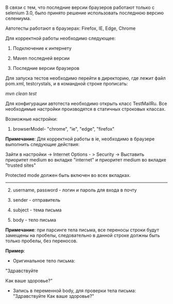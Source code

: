В связи с тем, что последние версии браузеров работают только с selenium 3.0, было принято решение использовать последнюю версию селениума.

Автотесты работают в браузерах: Firefox, IE, Edge, Chrome

Для корректной работы необходимо следующее:

1. Подключение к интернету

2. Maven последней версии

3. Последние версии браузеров

Для запуска тестов необходимо перейти в директорию, где лежит файл pom.xml, testcrystals, и в командной строке прописать:
 
 _mvn clean test_
 
Для конфигурации автотеста необходимо открыть класс TestMailRu.
Все необходимые настройки производятся в статичных строковых классах.

Возможные настройки:

1) browserModel- "chrome", "ie", "edge", "firefox"

**Примечание**: Для корректной работы в ie, необходимо в браузере выполнить следующие действия:

Зайти в настройки -> Internet Options - > Security -> Выставить приоритет medium во вкладке "internet" и приоритет medium во вкладке "trusted sites"

Protected mode должен быть включен во всех вкладках.

---
2) username, password - логин и пароль для входа в почту

3) sender - отправитель

4) subject - тема письма

5) body - тело письма

**Примечание**: при парсинге тела письма, все переносы строки будут замещены на пробелы, следовательно в данной строке должны быть только пробелы, без переносов.

**Пример**:
* Оригинальное тело письма:

"Здравствуйте

Как ваше здоровье?"
* Запись в переменной body, для проверки тела письма:
"Здравствуйте Как ваше здоровье?"